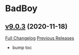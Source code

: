 # BadBoy

## [v9.0.3](https://github.com/funkydude/BadBoy/tree/v9.0.3) (2020-11-18)
[Full Changelog](https://github.com/funkydude/BadBoy/compare/v9.0.2...v9.0.3) [Previous Releases](https://github.com/funkydude/BadBoy/releases)

- bump toc  
